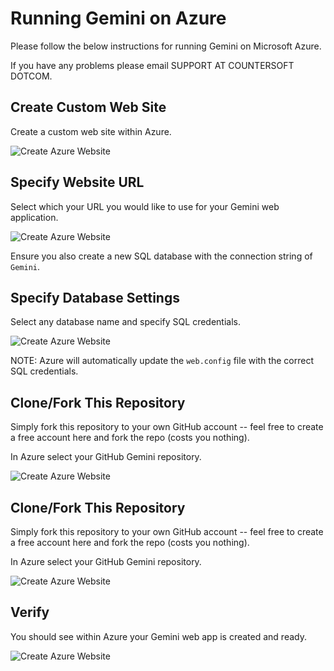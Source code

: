 # Running Gemini on Azure

Please follow the below instructions for running Gemini on Microsoft Azure.

If you have any problems please email SUPPORT AT COUNTERSOFT DOTCOM.

## Create Custom Web Site

Create a custom web site within Azure.

![Create Azure Website](http://docs.countersoft.com/assets/img/azure/step1.png)

## Specify Website URL

Select which your URL you would like to use for your Gemini web application.

![Create Azure Website](http://docs.countersoft.com/assets/img/azure/step2.png)

Ensure you also create a new SQL database with the connection string of `Gemini`.

## Specify Database Settings

Select any database name and specify SQL credentials.

![Create Azure Website](http://docs.countersoft.com/assets/img/azure/step3.png)

NOTE: Azure will automatically update the `web.config` file with the correct SQL credentials.

## Clone/Fork This Repository 

Simply fork this repository to your own GitHub account -- feel free to create a free account here and fork the repo (costs you nothing).

In Azure select your GitHub Gemini repository.

![Create Azure Website](http://docs.countersoft.com/assets/img/azure/step4.png)

## Clone/Fork This Repository 

Simply fork this repository to your own GitHub account -- feel free to create a free account here and fork the repo (costs you nothing).

In Azure select your GitHub Gemini repository.

![Create Azure Website](http://docs.countersoft.com/assets/img/azure/step5.png)

## Verify

You should see within Azure your Gemini web app is created and ready.

![Create Azure Website](http://docs.countersoft.com/assets/img/azure/step6.png)

